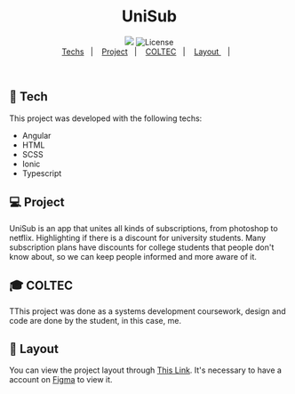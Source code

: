 <h1 align="center">
  UniSub
 </h1>
  
<p align="center">
  <img src="./public/layout.png alt="Form page image" />
  <img alt="License" src="https://img.shields.io/static/v1?label=license&message=MIT&color=49AA26&labelColor=000000">
  
  <br>
  <a href="#-tech">Techs</a>&nbsp;&nbsp;&nbsp;|&nbsp;&nbsp;&nbsp;
  <a href="#-project">Project</a>&nbsp;&nbsp;&nbsp;|&nbsp;&nbsp;&nbsp;
  <a href="#-coltec">COLTEC</a>&nbsp;&nbsp;&nbsp;|&nbsp;&nbsp;&nbsp;
  <a href="#-layout"> Layout </a>&nbsp;&nbsp;&nbsp;|&nbsp;&nbsp;&nbsp;
  
</p>




<br>

## 🚀 Tech
This project was developed with the following techs:

- Angular
- HTML
- SCSS
- Ionic
- Typescript

## 💻 Project
UniSub is an app that unites all kinds of subscriptions, from photoshop to netflix. Highlighting if there is a discount for university students. Many subscription plans have discounts for college students that people don't know about, so we can keep people informed and more aware of it.

## 🎓 COLTEC 
 TThis project was done as a systems development coursework, design and code are done by the student, in this case, me.
 
 ## 🎨 Layout
 You can view the project layout through [This Link](https://www.figma.com/file/OgVIsuYFgmKF63RbYQ3l9U/App-do-Futuro?type=design&node-id=132%3A5&t=Qf8iG9uJqgslzOwB-1). It's necessary to have a account on [Figma](http://figma.com/) to view it.
 
